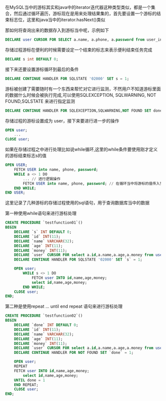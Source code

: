 
在MySQL当中的游标其实和java中的iterator迭代器这种类型类似，都是一个集合，然后通过循环遍历，游标现在是用来处理结果集的，首先要设置一个游标的结束标志位，这里和java当中的iterator.hasNext()类似

那如何将查询出来的数据存入到游标当中呢，示例如下

```sql
DECLARE user CURSOR FOR SELECT a.name, a.phone, a.password from user_info a; 
```

存储过程游标在便利的时候需要设定一个结束的标志来表示便利结束任务完成

```sql
DECLARE s int DEFAULT 0;
```

接下来还要设置游标循环到最后的条件

```sql
DECLARE CONTINUE HANDLER FOR SQLSTATE '02000' SET s = 1;
```

游标被创建了需要随时有一个东西来帮忙对它进行监测，不然用户不知道游标里面的数据什么时候会被执行完成,可以使用SQLEXCEPTION, SQLWARNING, NOT FOUND,SQLSTATE 来进行指定监测

```sql
DECLARE CONTINUE HANDLER FOR SQLEXCEPTION,SQLWARNING,NOT FOUND SET done=1;
```

存储过程的游标设置成为 user，接下来要进行进一步的操作

```sql
OPEN user;
    ...
CLOSE user;
```

如果在存储过程之中进行处理比如说while循环,这里的while条件要使用刚才定义的游标结束标志s的值

```sql
OPEN USER;
    FETCH USER into name, phone, password;
    WHILE a <> 1 DO
        ... // 进行逻辑操作
        FETCH USER into name, phone, password; // 在循环当中将游标的值传入到变量当中
    END WHILE;  
END USER;
```

这里记录了几种游标的存储过程使用的sql语句，用于查询数据库当中的数据

第一种使用while语句来进行游标处理

```sql
CREATE PROCEDURE `testfunction01`()
BEGIN 
    DECLARE `s` INT DEFAULT 0;
    DECLARE `id` INT(11);
    DECLARE `name` VARCHAR(32);
    DECLARE `age` INT(11);
    DECLARE `money` INT(11);
    DECLARE `user` CURSOR FOR select a.id,a.name,a.age,a.money from user a;
    DECLARE CONTINUE HANDLER FOR SQLSTATE '02000' SET `s` = 1;

    OPEN user;
        WHILE s <> 1 DO 
            FETCH user INTO id,name,age,money;
            select id,name,age,money;
        END WHILE;
    CLOSE user;
END;
```

第二种是使用repeat ... until end repeat 语句来进行游标处理

```sql
CREATE PROCEDURE `testfunction02`()
BEGIN 
    DECLARE `done` INT DEFAULT 0;
    DECLARE `id` INT(11);
    DECLARE `name` VARCHAR(32);
    DECLARE `age` INT(11);
    DECLARE `money` INT(11);
    DECLARE `user` CURSOR FOR select a.id,a.name,a.age,a.money from user a;
    DECLARE CONTINUE HANDLER FOR NOT FOUND SET `done` = 1;

    OPEN user;
    REPEAT
	FETCH user INTO id,name,age,money;
        select id,name,age,money;
    UNTIL done = 1
    END REPEAT;
    CLOSE user;
END;
```
